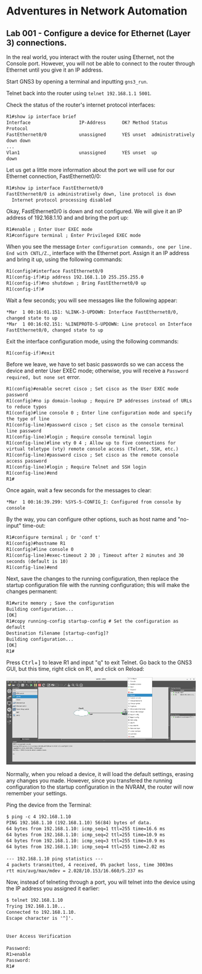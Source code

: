 # Adventures in Network Automation

## Lab 001 - Configure a device for Ethernet (Layer 3) connections.

In the real world, you interact with the router using Ethernet, not the Console port. However, you will not be able to connect to the router through Ethernet until you give it an IP address.

Start GNS3 by opening a terminal and inputting ```gns3_run```.

Telnet back into the router using ```telnet 192.168.1.1 5001```.

Check the status of the router's internet protocol interfaces:

```
R1#show ip interface brief
Interface                  IP-Address      OK? Method Status                Protocol
FastEthernet0/0            unassigned      YES unset  administratively down down
...
Vlan1                      unassigned      YES unset  up                    down
```

Let us get a little more information about the port we will use for our Ethernet connection, FastEthernet0/0:

```
R1#show ip interface FastEthernet0/0
FastEthernet0/0 is administratively down, line protocol is down
  Internet protocol processing disabled
```

Okay, FastEthernet0/0 is down and not configured. We will give it an IP address of 192.168.1.10 and and bring the port up:

```
R1#enable ; Enter User EXEC mode
R1#configure terminal ; Enter Privileged EXEC mode
```

When you see the message ```Enter configuration commands, one per line.  End with CNTL/Z.```, interface with the Ethernet port. Assign it an IP address and bring it up, using the following commands:

```
R1(config)#interface FastEthernet0/0
R1(config-if)#ip address 192.168.1.10 255.255.255.0
R1(config-if)#no shutdown ; Bring FastEthernet0/0 up
R1(config-if)#
```

Wait a few seconds; you will see messages like the following appear:

```
*Mar  1 00:16:01.151: %LINK-3-UPDOWN: Interface FastEthernet0/0, changed state to up
*Mar  1 00:16:02.151: %LINEPROTO-5-UPDOWN: Line protocol on Interface FastEthernet0/0, changed state to up
```

Exit the interface configuration mode, using the following commands:

```
R1(config-if)#exit
```

Before we leave, we have to set basic passwords so we can access the device and enter User EXEC mode; otherwise, you will receive a ```Password required, but none set``` error.

```
R1(config)#enable secret cisco ; Set cisco as the User EXEC mode password
R1(config)#no ip domain-lookup ; Require IP addresses instead of URLs to reduce typos
R1(config)#line console 0 ; Enter line configuration mode and specify the type of line
R1(config-line)#password cisco ; Set cisco as the console terminal line password
R1(config-line)#login ; Require console terminal login
R1(config-line)#line vty 0 4 ; Allow up to five connections for virtual teletype (vty) remote console access (Telnet, SSH, etc.) 
R1(config-line)#password cisco ; Set cisco as the remote console access password
R1(config-line)#login ; Require Telnet and SSH login
R1(config-line)#end
R1#
```

Once again, wait a few seconds for the messages to clear:

```
*Mar  1 00:16:39.299: %SYS-5-CONFIG_I: Configured from console by console
```

By the way, you can configure other options, such as host name and "no-input" time-out:

```
R1#configure terminal ; Or 'conf t'
R1(config)#hostname R1
R1(config)#line console 0
R1(config-line)#exec-timeout 2 30 ; Timeout after 2 minutes and 30 seconds (default is 10)
R1(config-line)#end
```

Next, save the changes to the running configuration, then replace the startup configuration file with the running configuration; this will make the changes permanent: 

```
R1#write memory ; Save the configuration
Building configuration...
[OK]
R1#copy running-config startup-config # Set the configuration as default
Destination filename [startup-config]? 
Building configuration...
[OK]
R1#
```

Press <kbd>Ctrl</kbd>+<kbd>]</kbd> to leave R1 and input "q" to exit Telnet. Go back to the GNS3 GUI, but this time, right click on R1, and click on Reload:

![Reload the Router](./img/a34.png)

Normally, when you reload a device, it will load the default settings, erasing any changes you made. However, since you transfered the running configuration to the startup configuration in the NVRAM, the router will now remember your settings.

Ping the device from the Terminal:

```
$ ping -c 4 192.168.1.10
PING 192.168.1.10 (192.168.1.10) 56(84) bytes of data.
64 bytes from 192.168.1.10: icmp_seq=1 ttl=255 time=16.6 ms
64 bytes from 192.168.1.10: icmp_seq=2 ttl=255 time=10.9 ms
64 bytes from 192.168.1.10: icmp_seq=3 ttl=255 time=10.9 ms
64 bytes from 192.168.1.10: icmp_seq=4 ttl=255 time=2.02 ms

--- 192.168.1.10 ping statistics ---
4 packets transmitted, 4 received, 0% packet loss, time 3003ms
rtt min/avg/max/mdev = 2.028/10.153/16.660/5.237 ms
```

Now, instead of telneting through a port, you will telnet into the device using the IP address you assigned it earlier: 

```
$ telnet 192.168.1.10
Trying 192.168.1.10...
Connected to 192.168.1.10.
Escape character is '^]'.


User Access Verification

Password: 
R1>enable
Password:
R1#
```
